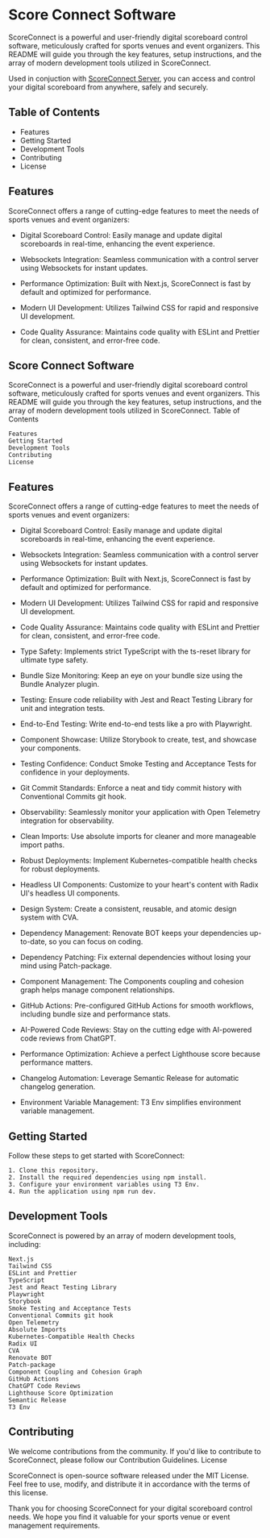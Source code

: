 # Score Connect Software

ScoreConnect is a powerful and user-friendly digital scoreboard control software, meticulously crafted for sports venues and event organizers. This README will guide you through the key features, setup instructions, and the array of modern development tools utilized in ScoreConnect.

Used in conjuction with [ScoreConnect Server](https://github.com/TheBozzz34/ScoreConnectServer), you can access and control your digital scoreboard from anywhere, safely and securely.

## Table of Contents

  - Features
  - Getting Started
  - Development Tools
  - Contributing
  - License

## Features

ScoreConnect offers a range of cutting-edge features to meet the needs of sports venues and event organizers:

  - Digital Scoreboard Control: Easily manage and update digital scoreboards in real-time, enhancing the event experience.

  - Websockets Integration: Seamless communication with a control server using Websockets for instant updates.

  - Performance Optimization: Built with Next.js, ScoreConnect is fast by default and optimized for performance.

  - Modern UI Development: Utilizes Tailwind CSS for rapid and responsive UI development.

  - Code Quality Assurance: Maintains code quality with ESLint and Prettier for clean, consistent, and error-free code.

## Score Connect Software

ScoreConnect is a powerful and user-friendly digital scoreboard control software, meticulously crafted for sports venues and event organizers. This README will guide you through the key features, setup instructions, and the array of modern development tools utilized in ScoreConnect.
Table of Contents

    Features
    Getting Started
    Development Tools
    Contributing
    License

## Features

ScoreConnect offers a range of cutting-edge features to meet the needs of sports venues and event organizers:

  - Digital Scoreboard Control: Easily manage and update digital scoreboards in real-time, enhancing the event experience.

  - Websockets Integration: Seamless communication with a control server using Websockets for instant updates.

  - Performance Optimization: Built with Next.js, ScoreConnect is fast by default and optimized for performance.

  - Modern UI Development: Utilizes Tailwind CSS for rapid and responsive UI development.

  - Code Quality Assurance: Maintains code quality with ESLint and Prettier for clean, consistent, and error-free code.

  - Type Safety: Implements strict TypeScript with the ts-reset library for ultimate type safety.

  - Bundle Size Monitoring: Keep an eye on your bundle size using the Bundle Analyzer plugin.

  - Testing: Ensure code reliability with Jest and React Testing Library for unit and integration tests.

  - End-to-End Testing: Write end-to-end tests like a pro with Playwright.

  - Component Showcase: Utilize Storybook to create, test, and showcase your components.

  - Testing Confidence: Conduct Smoke Testing and Acceptance Tests for confidence in your deployments.

  - Git Commit Standards: Enforce a neat and tidy commit history with Conventional Commits git hook.

  - Observability: Seamlessly monitor your application with Open Telemetry integration for observability.

  - Clean Imports: Use absolute imports for cleaner and more manageable import paths.

  - Robust Deployments: Implement Kubernetes-compatible health checks for robust deployments.

  - Headless UI Components: Customize to your heart's content with Radix UI's headless UI components.

  - Design System: Create a consistent, reusable, and atomic design system with CVA.

  - Dependency Management: Renovate BOT keeps your dependencies up-to-date, so you can focus on coding.

  - Dependency Patching: Fix external dependencies without losing your mind using Patch-package.

  - Component Management: The Components coupling and cohesion graph helps manage component relationships.

  - GitHub Actions: Pre-configured GitHub Actions for smooth workflows, including bundle size and performance stats.

  - AI-Powered Code Reviews: Stay on the cutting edge with AI-powered code reviews from ChatGPT.

  - Performance Optimization: Achieve a perfect Lighthouse score because performance matters.

  - Changelog Automation: Leverage Semantic Release for automatic changelog generation.

  - Environment Variable Management: T3 Env simplifies environment variable management.

## Getting Started

Follow these steps to get started with ScoreConnect:

    1. Clone this repository.
    2. Install the required dependencies using npm install.
    3. Configure your environment variables using T3 Env.
    4. Run the application using npm run dev.

## Development Tools

ScoreConnect is powered by an array of modern development tools, including:

    Next.js
    Tailwind CSS
    ESLint and Prettier
    TypeScript
    Jest and React Testing Library
    Playwright
    Storybook
    Smoke Testing and Acceptance Tests
    Conventional Commits git hook
    Open Telemetry
    Absolute Imports
    Kubernetes-Compatible Health Checks
    Radix UI
    CVA
    Renovate BOT
    Patch-package
    Component Coupling and Cohesion Graph
    GitHub Actions
    ChatGPT Code Reviews
    Lighthouse Score Optimization
    Semantic Release
    T3 Env

## Contributing

We welcome contributions from the community. If you'd like to contribute to ScoreConnect, please follow our Contribution Guidelines.
License

ScoreConnect is open-source software released under the MIT License. Feel free to use, modify, and distribute it in accordance with the terms of this license.

Thank you for choosing ScoreConnect for your digital scoreboard control needs. We hope you find it valuable for your sports venue or event management requirements.

<!-- ALL-CONTRIBUTORS-LIST:START - Do not remove or modify this section -->
<!-- prettier-ignore-start -->
<!-- markdownlint-disable -->

<!-- markdownlint-restore -->
<!-- prettier-ignore-end -->

<!-- ALL-CONTRIBUTORS-LIST:END -->
